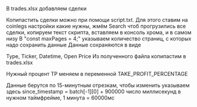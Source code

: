 В trades.xlsx добавляем сделки

Копипастить сделки можно при помощи script.txt.
Для этого ставим на coinlegs настройки какие нужны, жмём Search чтоб прогрузились все сделки, копируем текст скрипта, вставляем в консоль хрома, и в самом низу В "const maxPages = 4;" указываем количество страниц, с которых надо сохранить данные
Данные сохраняются в виде 

Type, Ticker, Datetime, Open Price
Из полученного файла копипастим в trades.xlsx

Нужный процент TP меняем в переменной TAKE_PROFIT_PERCENTAGE

Данные берутся по 15-минутным отрезкам, чтобы изменить указываем здесь since_timestamp = batch[-1][0] + 900000 число миллисекунд в нужном таймфрейме, 1 минута = 60000мс

